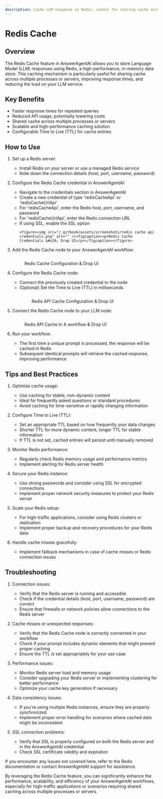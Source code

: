 ```yaml
---
description: Cache LLM response in Redis, useful for sharing cache across multiple processes or servers.
---
```


# Redis Cache

## Overview

The Redis Cache feature in AnswerAgentAI allows you to store Language Model (LLM) responses using Redis, a high-performance, in-memory data store. This caching mechanism is particularly useful for sharing cache across multiple processes or servers, improving response times, and reducing the load on your LLM service.

## Key Benefits

-   Faster response times for repeated queries
-   Reduced API usage, potentially lowering costs
-   Shared cache across multiple processes or servers
-   Scalable and high-performance caching solution
-   Configurable Time to Live (TTL) for cache entries

## How to Use

1.  Set up a Redis server:

    -   Install Redis on your server or use a managed Redis service
    -   Note down the connection details (host, port, username, password)

2.  Configure the Redis Cache credential in AnswerAgentAI:

    -   Navigate to the credentials section in AnswerAgentAI
    -   Create a new credential of type 'redisCacheApi' or 'redisCacheUrlApi'
    -   For 'redisCacheApi', enter the Redis host, port, username, and password
    -   For 'redisCacheUrlApi', enter the Redis connection URL
    -   If using SSL, enable the SSL option
        <!-- TODO: Screenshot of creating Redis Cache credential -->
            <figure><img src="/.gitbook/assets/screenshots/redis cache api credentials.png" alt="" /><figcaption><p>Redis Cache Credentials &#x26; Drop UI</p></figcaption></figure>

3.  Add the Redis Cache node to your AnswerAgentAI workflow:
    <!-- TODO: Screenshot of adding Redis Cache node to the workflow -->
    <figure><img src="/.gitbook/assets/screenshots/redis cache configuration.png" alt="" /><figcaption><p>Redis Cache Configuration &#x26; Drop UI</p></figcaption></figure>

4.  Configure the Redis Cache node:

    -   Connect the previously created credential to the node
    -   (Optional) Set the Time to Live (TTL) in milliseconds
        <!-- TODO: Screenshot showing the configuration of the Redis Cache node -->
        <figure><img src="/.gitbook/assets/screenshots/redis cache api credentials.png" alt="" /><figcaption><p>Redis API Cache Configuration &#x26; Drop UI</p></figcaption></figure>

5.  Connect the Redis Cache node to your LLM node:
      <!-- TODO: Screenshot showing the connection between Redis Cache and LLM nodes -->
    <figure><img src="/.gitbook/assets/screenshots/redis cache in a workflow.png" alt="" /><figcaption><p>Redis API Cache In A workflow &#x26; Drop UI</p></figcaption></figure>

6.  Run your workflow:
    -   The first time a unique prompt is processed, the response will be cached in Redis
    -   Subsequent identical prompts will retrieve the cached response, improving performance

## Tips and Best Practices

1. Optimize cache usage:

    - Use caching for stable, non-dynamic content
    - Ideal for frequently asked questions or standard procedures
    - Avoid caching for time-sensitive or rapidly changing information

2. Configure Time to Live (TTL):

    - Set an appropriate TTL based on how frequently your data changes
    - Shorter TTL for more dynamic content, longer TTL for stable information
    - If TTL is not set, cached entries will persist until manually removed

3. Monitor Redis performance:

    - Regularly check Redis memory usage and performance metrics
    - Implement alerting for Redis server health

4. Secure your Redis instance:

    - Use strong passwords and consider using SSL for encrypted connections
    - Implement proper network security measures to protect your Redis server

5. Scale your Redis setup:

    - For high-traffic applications, consider using Redis clusters or replication
    - Implement proper backup and recovery procedures for your Redis data

6. Handle cache misses gracefully:
    - Implement fallback mechanisms in case of cache misses or Redis connection issues

## Troubleshooting

1. Connection issues:

    - Verify that the Redis server is running and accessible
    - Check if the credential details (host, port, username, password) are correct
    - Ensure that firewalls or network policies allow connections to the Redis server

2. Cache misses or unexpected responses:

    - Verify that the Redis Cache node is correctly connected in your workflow
    - Check if your prompt includes dynamic elements that might prevent proper caching
    - Ensure the TTL is set appropriately for your use case

3. Performance issues:

    - Monitor Redis server load and memory usage
    - Consider upgrading your Redis server or implementing clustering for better performance
    - Optimize your cache key generation if necessary

4. Data consistency issues:

    - If you're using multiple Redis instances, ensure they are properly synchronized
    - Implement proper error handling for scenarios where cached data might be inconsistent

5. SSL connection problems:
    - Verify that SSL is properly configured on both the Redis server and in the AnswerAgentAI credential
    - Check SSL certificate validity and expiration

If you encounter any issues not covered here, refer to the Redis documentation or contact AnswerAgentAI support for assistance.

By leveraging the Redis Cache feature, you can significantly enhance the performance, scalability, and efficiency of your AnswerAgentAI workflows, especially for high-traffic applications or scenarios requiring shared caching across multiple processes or servers.
